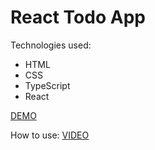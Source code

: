 # React Todo App

Technologies used:
- HTML
- CSS
- TypeScript
- React

[DEMO](https://annaviolin23.github.io/react_todo-app-with-api/)

How to use:
[VIDEO](https://drive.google.com/file/d/1nH5oAgHemgwnzW3182qW7n5eMOEOigzH/view?usp=sharing)
